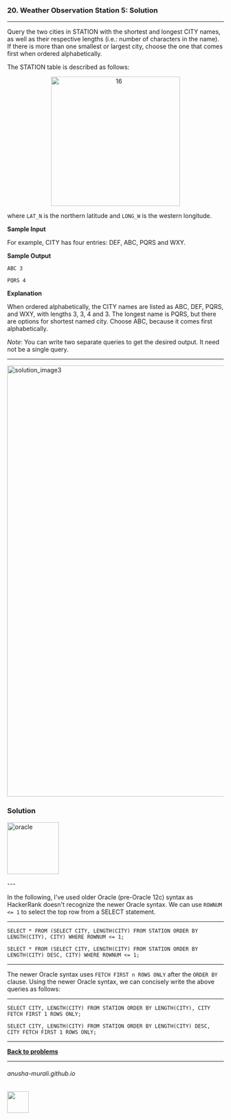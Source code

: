 ### 20. Weather Observation Station 5: Solution

---
Query the two cities in STATION with the shortest and longest CITY names, as well as their respective lengths (i.e.: number of characters in the name). 
If there is more than one smallest or largest city, choose the one that comes first when ordered alphabetically.

The STATION table is described as follows:

<p align="center">
<img width="300" alt="16" src="https://github.com/user-attachments/assets/32081b67-bab3-4d54-9780-cbf8cc7abee7" />
</p>

where `LAT_N` is the northern latitude and `LONG_W` is the western longitude.

**Sample Input**

For example, CITY has four entries: DEF, ABC, PQRS and WXY.

**Sample Output**

`ABC 3`

`PQRS 4`
  
**Explanation**

When ordered alphabetically, the CITY names are listed as ABC, DEF, PQRS, and WXY, with lengths 3, 3, 4 and 3. The longest name is PQRS, 
  but there are options for shortest named city. Choose ABC, because it comes first alphabetically.

*Note*: You can write two separate queries to get the desired output. It need not be a single query.

---
<img width="1000" alt="solution_image3" src="https://github.com/user-attachments/assets/82a480d6-3565-4708-9263-dec9edbbb42c" />

### Solution
<p align="left">
<img width="120" alt="oracle" src="https://github.com/user-attachments/assets/2386f4f0-fe54-4a5c-a754-ed5cee7a66e0" />
</p>
---



In the following, I've used older Oracle (pre-Oracle 12c) syntax as HackerRank doesn't recognize the newer Oracle syntax. We can use `ROWNUM <= 1` to select
the top row from a SELECT statement.

---

`SELECT * FROM (SELECT CITY, LENGTH(CITY) FROM STATION ORDER BY LENGTH(CITY), CITY) WHERE ROWNUM <= 1;`

`SELECT * FROM (SELECT CITY, LENGTH(CITY) FROM STATION ORDER BY LENGTH(CITY) DESC, CITY) WHERE ROWNUM <= 1;`

---

The newer Oracle syntax uses `FETCH FIRST n ROWS ONLY` after the `ORDER BY` clause. Using the newer Oracle syntax, we can concisely write the above queries as follows:

---

`SELECT CITY, LENGTH(CITY) FROM STATION ORDER BY LENGTH(CITY), CITY FETCH FIRST 1 ROWS ONLY;`

`SELECT CITY, LENGTH(CITY) FROM STATION ORDER BY LENGTH(CITY) DESC, CITY FETCH FIRST 1 ROWS ONLY;`

---

**[Back to problems](./problems.md)**

* * *
###### anusha-murali.github.io

<img src="https://github.com/anusha-murali/anusha-murali.github.io/assets/111596338/639243aa-2857-4595-a65a-7852762bb002" width="50" height="50"/>
